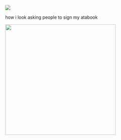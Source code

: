 ![](https://komarev.com/ghpvc/?username=piercedskin&color=203354&label=witnesses&base=1000) 

how i look asking people to sign my atabook 


<img src="https://71781816.carrd.co/assets/images/image11.jpg?v=4b58b513" width="350" length="350">

